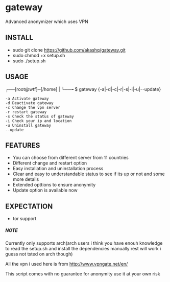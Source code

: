 # gateway
Advanced anonymizer which uses VPN  





## INSTALL

- sudo git clone https://github.com/akashq/gateway.git
- sudo chmod +x setup.sh
- sudo ./setup.sh

## USAGE

┌──[root@wtf]─[/home]
|
└──╼ $ gateway {-a|-d|-c|-r|-s|-i|-u|--update}

	-a Activate gateway	
	-d Deactivate gateway
	-c Change the vpn server
	-r restart gateway
	-s Check the status of gateway
	-i Check your ip and location
	-u Uninstall gateway
	--update

## FEATURES

- You can choose from different server from 11 countries
- Different change and restart option
- Easy installation and uninstallation process
- Clear and easy to understandable status to see if its up or not and some more details
- Extended opttions to ensure anonymity
- Update option is available now

## EXPECTATION

- tor support



##### NOTE
Currently only supports arch(arch users i think you have enouh knowledge to read the setup.sh and install the dependencies manually rest will work i guess not tsted on arch though)

All the vpn i used here is from http://www.vpngate.net/en/

This script comes with no guarantee for anonymity use it at your own risk
